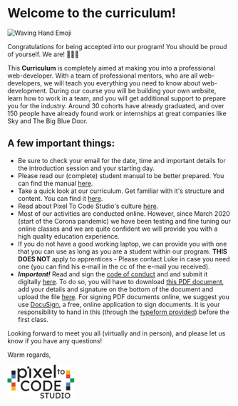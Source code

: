 # Welcome to the curriculum! <!-- {docsify-ignore-all} -->

![Waving Hand Emoji](https://media.tenor.com/yWSRmymbuBkAAAAM/waving-hi.gif)

Congratulations for being accepted into our program! You should be proud of yourself. We are! 🎉🎉🎉

This **Curriculum** is completely aimed at making you into a professional web-developer. With a team of professional mentors, who are all web-developers, we will teach you everything you need to know about web-development. During our course you will be building your own website, learn how to work in a team, and you will get additional support to prepare you for the industry. Around 30 cohorts have already graduated, and over 150 people have already found work or internships at great companies like Sky and The Big Blue Door.

## A few important things:

- Be sure to check your email for the date, time and important details for the introduction session and your starting day.
- Please read our (complete) student manual to be better prepared. You can find the manual [here](/student-manual.md).
- Take a quick look at our curriculum. Get familiar with it's structure and content. You can find it [here](/README.md).
- Read about Pixel To Code Studio's culture [here](#/culture).
- Most of our activities are conducted online. However, since March 2020 (start of the Corona pandemic) we have been testing and fine tuning our online classes and we are quite confident we will provide you with a high quality education experience.
- If you do not have a good working laptop, we can provide you with one that you can use as long as you are a student within our program. **THIS DOES NOT** apply to apprentices - Please contact Luke in case you need one (you can find his e-mail in the cc of the e-mail you received).
- ***Important!*** Read and sign the [code of conduct](https://docs.google.com/document/d/16sVG-evoLR_83jPKFMCf-0GDo2SHjHdPIhRuhf-yaF4/edit?usp=sharing) and and submit it digitally [here](https://try.typeform.com/typeformbrand/). To do so, you will have to download [this PDF document](https://docs.google.com/document/d/16sVG-evoLR_83jPKFMCf-0GDo2SHjHdPIhRuhf-yaF4/edit?usp=sharing), add your details and signature on the bottom of the document and upload the file [here](https://hackyourfuture.typeform.com/to/bFTU8xv2). For signing PDF documents online, we suggest you use [DocuSign](https://www.docusign.com/), a free, online application to sign documents. It is your responsibility to hand in this (through the [typeform provided](https://try.typeform.com/typeformbrand/)) before the first class.

Looking forward to meet you all (virtually and in person), and please let us know if you have any questions!

Warm regards,

<img src="./_media/logo_STUDIO.svg" width="150px" alt="Pixel To Code Studio Logo">